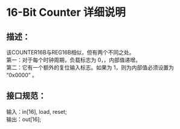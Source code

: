 # 16-Bit Counter 详细说明

## 描述：

该COUNTER16B与REG16B相似，但有两个不同之处。  
第一：对于每个时钟周期，负载标志为 0，，内部值递增。  
第二：它有一个额外的复位输入标志。如果为 1，则为内部值必须设置为 “0x0000” 。


## 接口规范：

输入：in[16], load, reset;  
输出：out[16];
